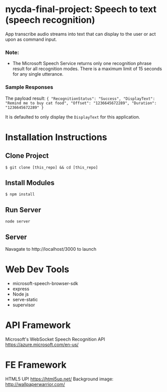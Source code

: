# nycda-final-project: Speech to text (speech recognition)
App transcribe audio streams into text that can display to the user or act upon as command input. 

### Note:
* The Microsoft Speech Service returns only one recognition phrase result for all recognition modes. There is a maximum limit of 15 seconds for any single utterance.

### Sample Responses
The payload result:
``{
  "RecognitionStatus": "Success",
  "DisplayText": "Remind me to buy cat food",
  "Offset": "1236645672289",
  "Duration": "1236645672289"
}``

It is defaulted to only display the ``DisplayText`` for this application.


# Installation Instructions
## Clone Project
``$ git clone [this_repo] && cd [this_repo]``

## Install Modules
``$ npm install``

## Run Server
``node server``

## Server
Navagate to http://localhost/3000 to launch

# Web Dev Tools
* microsoft-speech-browser-sdk
* express
* Node js
* serve-static
* supervisor

# API Framework
Microsoft's WebSocket Speech Recognition API
https://azure.microsoft.com/en-us/

# FE Framework
HTML5 UP! https://html5up.net/
Background image: http://wallpaperwarrior.com/


